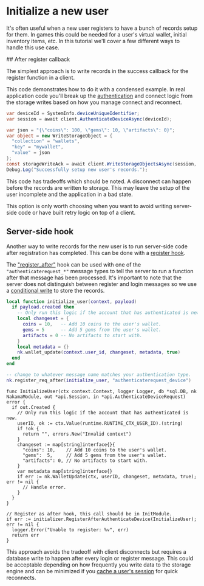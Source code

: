 # Initialize a new user

It's often useful when a new user registers to have a bunch of records setup for them. In games this could be needed for a user's virtual wallet, initial inventory items, etc. In this tutorial we'll cover a few different ways to handle this use case.

<!--

!!! Summary
    While there are various ways to solve this use case we highly recommend you [initialize the records on usage](#initialize-record-when-used).

-->

## After register callback

The simplest approach is to write records in the success callback for the register function in a client.

This code demonstrates how to do it with a condensed example. In real application code you'll break up the [authentication](authentication.md) and connect logic from the storage writes based on how you manage connect and reconnect.

```csharp fct_label="Unity"
var deviceId = SystemInfo.deviceUniqueIdentifier;
var session = await client.AuthenticateDeviceAsync(deviceId);

var json = "{\"coins\": 100, \"gems\": 10, \"artifacts\": 0}";
var object = new WriteStorageObject = {
  "collection" = "wallets",
  "key" = "mywallet",
  "value" = json
};
const storageWriteAck = await client.WriteStorageObjectsAsync(session, objects);
Debug.Log("Successfully setup new user's records.");
```

This code has tradeoffs which should be noted. A disconnect can happen before the records are written to storage. This may leave the setup of the user incomplete and the application in a bad state.

This option is only worth choosing when you want to avoid writing server-side code or have built retry logic on top of a client.

## Server-side hook

Another way to write records for the new user is to run server-side code after registration has completed. This can be done with a [register hook](runtime-code-basics.md#register-hooks).

The ["register_after"](runtime-code-function-reference.md#register-hooks) hook can be used with one of the `"authenticaterequest_*"` message types to tell the server to run a function after that message has been processed. It's important to note that the server does not distinguish between register and login messages so we use a [conditional write](storage-collections.md#conditional-writes) to store the records.

```lua fct_label="Lua"
local function initialize_user(context, payload)
  if payload.created then
    -- Only run this logic if the account that has authenticated is new.
    local changeset = {
      coins = 10,   -- Add 10 coins to the user's wallet.
      gems = 5      -- Add 5 gems from the user's wallet.
      artifacts = 0 -- No artifacts to start with.
    }
    local metadata = {}
    nk.wallet_update(context.user_id, changeset, metadata, true)
  end
end

-- change to whatever message name matches your authentication type.
nk.register_req_after(initialize_user, "authenticaterequest_device")
```

```golang fct_label="Go"
func InitializeUser(ctx context.Context, logger Logger, db *sql.DB, nk NakamaModule, out *api.Session, in *api.AuthenticateDeviceRequest) error {
  if out.Created {
    // Only run this logic if the account that has authenticated is new.
    userID, ok := ctx.Value(runtime.RUNTIME_CTX_USER_ID).(string)
    if !ok {
      return "", errors.New("Invalid context")
    }
    changeset := map[string]interface{}{
      "coins": 10,    // Add 10 coins to the user's wallet.
      "gems":  5,     // Add 5 gems from the user's wallet.
      "artifacts": 0, // No artifacts to start with.
    }
    var metadata map[string]interface{}
    if err := nk.WalletUpdate(ctx, userID, changeset, metadata, true); err != nil {
      // Handle error.
    }
  }
}

// Register as after hook, this call should be in InitModule.
if err := initializer.RegisterAfterAuthenticateDevice(InitializeUser); err != nil {
  logger.Error("Unable to register: %v", err)
  return err
}
```

This approach avoids the tradeoff with client disconnects but requires a database write to happen after every login or register message. This could be acceptable depending on how frequently you write data to the storage engine and can be minimized if you [cache a user's session](authentication.md#sessions) for quick reconnects.

<!--

## Initialize record when used

The last way to write initial records for the user is to `"init"` the record with a storage update wherever it's written to in application code. With this approach you never use storage writes and always perform all write operations as updates.

In our example it means wherever you will update the "mywallet" record you ensure it's been initialized first.

```csharp fct_label="Unity"
var json = "{\"coins\": 100, \"gems\": 10, \"artifacts\": 0}";

var message = new NStorageUpdateMessage.Builder()
    .Update("mygame", "wallets", "mywallet", new StorageUpdateBuilder()
        // make sure record is setup as
        //  {"coins": 100, "gems": 10, "artifacts": 0}
        .Init("/coins", 100)
        .Init("/gems", 10)
        .Init("/artifacts", 0)
        .Incr("/coins", -10) // perform other updates to the record.
        .Build())
    .Build();
client.Send(message, (INResultSet<INStorageKey> list) => {
  Debug.Log("Updated user's storage records.");
}, (INError err) {
  Debug.LogErrorFormat("Error: code '{0}' with '{1}'.", err.Code, err.Message);
});
```

You can also perform the "initialize before update" with server-side code.

```lua
local nk = require("nakama")

local value = {
  coins = 100,
  gems = 10,
  artifacts = 0
}
local update_ops = {
  -- make sure record is setup as
  --  {"coins": 100, "gems": 10, "artifacts": 0}
  { Op = "init", Path = "/coins", Value = 100 },
  { Op = "init", Path = "/gems", Value = 10 },
  { Op = "init", Path = "/artifacts", Value = 0 },

  -- perform other updates to the record.
  { Op = "incr", Path = "/coins", Value = -10 }
}
local record = {
  Bucket = "mygame",
  Collection = "wallets",
  Record = "mywallet",
  UserId = context.UserId,
  Update = update_ops
}
nk.storage_update({ record })
```

This is our recommended approach. It has no tradeoffs compared with the other approaches except that you must remember to add `"init"` logic wherever the record would be updated.

-->
